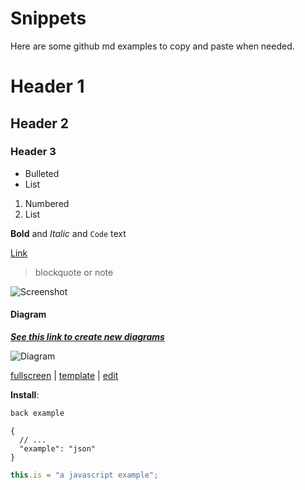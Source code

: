 
# Snippets

Here are some github md examples to copy and paste when needed.

# Header 1

## Header 2

### Header 3

- Bulleted
- List

1. Numbered
2. List

**Bold** and _Italic_ and `Code` text

[Link](http://www.foo.com)

> blockquote or note

![Screenshot](https://via.placeholder.com/400x90.png?text=Embed+Image)

#### Diagram

**_[See this link to create new diagrams](https://desk.draw.io/support/solutions/articles/16000042371-embed-a-diagram-in-github-markdown)_**

![Diagram](https://keithboice.github.io/template_nodejs/template_nodejs.svg)

[fullscreen](https://www.draw.io/?lightbox=1#Uhttps%3A%2F%2Fraw.githubusercontent.com%2Fwiki%2Fjgraph%2Fdraw.io%2Fimages%2Fschema.png) |
[template](https://www.draw.io/?#Uhttps%3A%2F%2Fraw.githubusercontent.com%2Fwiki%2Fjgraph%2Fdraw.io%2Fimages%2Fschema.png) |
[edit](https://www.draw.io/#Hjgraph%2Fdrawio-diagrams%2Fmaster%2Fdiagrams%2Fschema.xml)

**Install**:

```bash
back example
```

```jsonc
{
  // ...
  "example": "json"
}
```

```js
this.is = "a javascript example";
```
